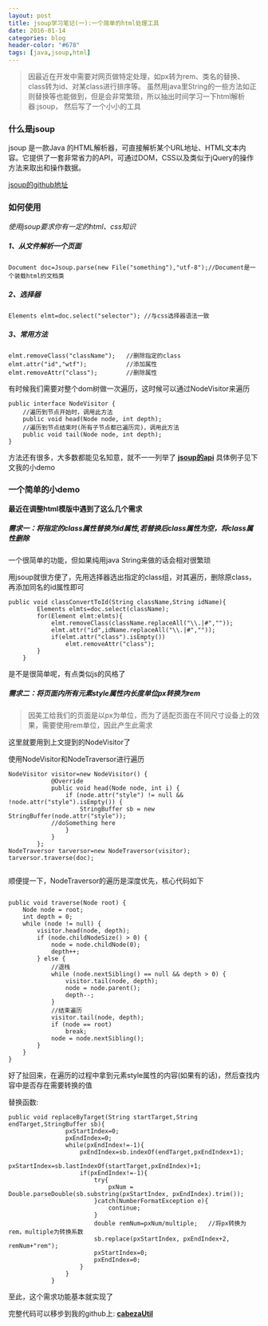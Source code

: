 ```yaml
---
layout: post
title: jsoup学习笔记(一):一个简单的html处理工具
date: 2016-01-14
categories: blog
header-color: "#678"
tags: [java,jsoup,html]
---
```


>因最近在开发中需要对网页做特定处理，如px转为rem、类名的替换、class转为id、对某class进行排序等。
虽然用java里String的一些方法如正则替换等也能做到，但是会非常繁琐，所以抽出时间学习一下html解析器:jsoup，
然后写了一个小小的工具


### 什么是jsoup
jsoup 是一款Java 的HTML解析器，可直接解析某个URL地址、HTML文本内容。它提供了一套非常省力的API，可通过DOM，CSS以及类似于jQuery的操作方法来取出和操作数据。

[jsoup的github地址](https://github.com/jhy/jsoup)

### 如何使用
*使用jsoup要求你有一定的html、css知识*

##### 1、从文件解析一个页面
<pre><code>Document doc=Jsoup.parse(new File("something"),"utf-8");//Document是一个装载html的文档类
</code></pre>

##### 2、选择器
<pre><code>Elements elmt=doc.select("selector"); //与css选择器语法一致
</code></pre>

##### 3、常用方法
<pre><code>elmt.removeClass("className");   //删除指定的class
elmt.attr("id","wtf");           //添加属性
elmt.removeAttr("class");        //删除属性
</code></pre>

有时候我们需要对整个dom树做一次遍历，这时候可以通过NodeVisitor来遍历
<pre><code>public interface NodeVisitor {
    //遍历到节点开始时，调用此方法
    public void head(Node node, int depth);
    //遍历到节点结束时(所有子节点都已遍历完)，调用此方法
    public void tail(Node node, int depth);
}
</code></pre>
方法还有很多，大多数都能见名知意，就不一一列举了
**[jsoup的api](http://jsoup.org/apidocs/)**
具体例子见下文我的小demo

### 一个简单的小demo
**最近在调整html模版中遇到了这么几个需求**

##### 需求一：将指定的class属性替换为id属性,若替换后class属性为空，将class属性删除
一个很简单的功能，但如果纯用java String来做的话会相对很繁琐

用jsoup就很方便了，先用选择器选出指定的class组，对其遍历，删除原class，再添加同名的id属性即可
<pre><code>public void classConvertToId(String className,String idName){
        Elements elmts=doc.select(className);
        for(Element elmt:elmts){
            elmt.removeClass(className.replaceAll("\\.|#",""));
            elmt.attr("id",idName.replaceAll("\\.|#",""));
            if(elmt.attr("class").isEmpty())
                elmt.removeAttr("class");
        }
    }
</code></pre>
是不是很简单呢，有点类似js的风格了

##### 需求二：将页面内所有元素style属性内长度单位px转换为rem
>因美工给我们的页面是以px为单位，而为了适配页面在不同尺寸设备上的效果，需要使用rem单位，因此产生此需求

这里就要用到上文提到的NodeVisitor了

使用NodeVisitor和NodeTraversor进行遍历

<pre><code>NodeVisitor visitor=new NodeVisitor() {
            @Override
            public void head(Node node, int i) {
                if (node.attr("style") != null && !node.attr("style").isEmpty()) {
                    StringBuffer sb = new StringBuffer(node.attr("style"));
			//doSomething here
                }
            }
        };
NodeTraversor tarversor=new NodeTraversor(visitor);
tarversor.traverse(doc);
		
</code></pre>

顺便提一下，NodeTraversor的遍历是深度优先，核心代码如下
<pre><code>
public void traverse(Node root) {
    Node node = root;
    int depth = 0;
    while (node != null) {
        visitor.head(node, depth);
        if (node.childNodeSize() > 0) {
            node = node.childNode(0);
            depth++;
        } else {
            //退栈
            while (node.nextSibling() == null && depth > 0) {
                visitor.tail(node, depth);
                node = node.parent();
                depth--;
            }
            //结束遍历
            visitor.tail(node, depth);
            if (node == root)
                break;
            node = node.nextSibling();
        }
    }
}
</code></pre>

好了扯回来，在遍历的过程中拿到元素style属性的内容(如果有的话)，然后查找内容中是否存在需要转换的值

替换函数:
<pre><code>public void replaceByTarget(String startTarget,String endTarget,StringBuffer sb){
                pxStartIndex=0;
                pxEndIndex=0;
                while(pxEndIndex!=-1){
                    pxEndIndex=sb.indexOf(endTarget,pxEndIndex+1);
                    pxStartIndex=sb.lastIndexOf(startTarget,pxEndIndex)+1;
                    if(pxEndIndex!=-1){
                        try{
                            pxNum = Double.parseDouble(sb.substring(pxStartIndex, pxEndIndex).trim());
                        }catch(NumberFormatException e){
                            continue;
                        }
                        double remNum=pxNum/multiple;	//将px转换为rem，multiple为转换系数
                        sb.replace(pxStartIndex, pxEndIndex+2, remNum+"rem");
                        pxStartIndex=0;
                        pxEndIndex=0;
                    }
                }
            }
</code></pre>

至此，这个需求功能基本就实现了

完整代码可以移步到我的github上:
**[cabezaUtil](https://github.com/PorUnaCabeza/CabezaUtil/blob/master/src/util/HtmlModelUtil.java)**





